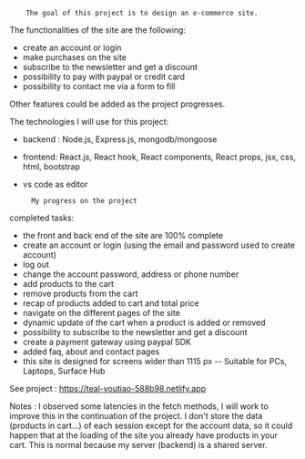         The goal of this project is to design an e-commerce site.

The functionalities of the site are the following:

- create an account or login 
- make purchases on the site
- subscribe to the newsletter and get a discount 
- possibility to pay with paypal or credit card 
- possibility to contact me via a form to fill

Other features could be added as the project progresses.



The technologies I will use for this project:

- backend : Node.js, Express.js, mongodb/mongoose
- frontend: React.js, React hook, React components, React props, jsx, css, html, bootstrap
- vs code as editor


        My progress on the project


completed tasks:

- the front and back end of the site are 100% complete
- create an account or login (using the email and password used to create account)
- log out 
- change the account password, address or phone number
- add products to the cart
- remove products from the cart
- recap of products added to cart and total price
- navigate on the different pages of the site
- dynamic update of the cart when a product is added or removed 
- possibility to subscribe to the newsletter and get a discount
- create a payment gateway using paypal SDK
- added faq, about and contact pages
- this site is designed for screens wider than 1115 px -- Suitable for PCs, Laptops, Surface Hub


See project : https://teal-youtiao-588b98.netlify.app

Notes : I observed some latencies in the fetch methods, I will work to improve this in the continuation of the project.
I don't store the data (products in cart...) of each session except for the account data, so it could happen that at the loading of the site you already have products in your cart. This is normal because my server (backend) is a shared server.

